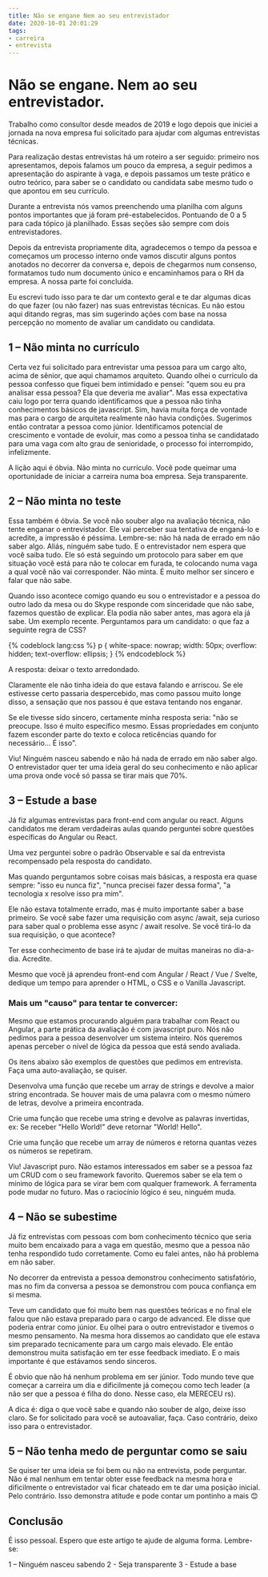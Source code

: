 ```yaml
---
title: Não se engane Nem ao seu entrevistador
date: 2020-10-01 20:01:29
tags:
- carreira
- entrevista
---
```


# Não se engane. Nem ao seu entrevistador.

Trabalho como consultor desde meados de 2019 e logo depois que iniciei a jornada na nova empresa fui solicitado para ajudar com algumas entrevistas técnicas.

Para realização destas entrevistas há um roteiro a ser seguido: primeiro nos apresentamos, depois falamos um pouco da empresa, a seguir pedimos a apresentação do aspirante à vaga, e depois passamos um teste prático e outro teórico, para saber se o candidato ou candidata sabe mesmo tudo o que apontou em seu currículo.

Durante a entrevista nós vamos preenchendo uma planilha com alguns pontos importantes que já foram pré-estabelecidos. Pontuando de 0 a 5 para cada tópico já planilhado. Essas seções são sempre com dois entrevistadores.

Depois da entrevista propriamente dita, agradecemos o tempo da pessoa e começamos um processo interno onde vamos discutir alguns pontos anotados no decorrer da conversa e, depois de chegarmos num consenso, formatamos tudo num documento único e encaminhamos para o RH da empresa. A nossa parte foi concluída.

Eu escrevi tudo isso para te dar um contexto geral e te dar algumas dicas do que fazer (ou não fazer) nas suas entrevistas técnicas. Eu não estou aqui ditando regras, mas sim sugerindo ações com base na nossa percepção no momento de avaliar um candidato ou candidata.

## 1 – Não minta no currículo

Certa vez fui solicitado para entrevistar uma pessoa para um cargo alto, acima de sênior, que aqui chamamos arquiteto. Quando olhei o currículo da pessoa confesso que fiquei bem intimidado e pensei: "quem sou eu pra analisar essa pessoa? Ela que deveria me avaliar". Mas essa expectativa caiu logo por terra quando identificamos que a pessoa não tinha conhecimentos básicos de javascript. Sim, havia muita força de vontade mas para o cargo de arquiteta realmente não havia condições. Sugerimos então contratar a pessoa como júnior. Identificamos potencial de crescimento e vontade de evoluir, mas como a pessoa tinha se candidatado para uma vaga com alto grau de senioridade, o processo foi interrompido, infelizmente.

A lição aqui é óbvia. Não minta no currículo. Você pode queimar uma oportunidade de iniciar a carreira numa boa empresa. Seja transparente.

## 2 – Não minta no teste

Essa também é óbvia. Se você não souber algo na avaliação técnica, não tente enganar o entrevistador. Ele vai perceber sua tentativa de enganá-lo e acredite, a impressão é péssima. Lembre-se: não há nada de errado em não saber algo. Aliás, ninguém sabe tudo. E o entrevistador nem espera que você saiba tudo. Ele só está seguindo um protocolo para saber em que situação você está para não te colocar em furada, te colocando numa vaga a qual você não vai corresponder. Não minta. É muito melhor ser sincero e falar que não sabe.

Quando isso acontece comigo quando eu sou o entrevistador e a pessoa do outro lado da mesa ou do Skype responde com sinceridade que não sabe, fazemos questão de explicar. Ela podia não saber antes, mas agora ela já sabe.
Um exemplo recente. Perguntamos para um candidato: o que faz a seguinte regra de CSS?

{% codeblock lang:css %}
p {
  white-space: nowrap; 
  width: 50px; 
  overflow: hidden;
  text-overflow: ellipsis; 
}
{% endcodeblock %}

A resposta: deixar o texto arredondado.

Claramente ele não tinha ideia do que estava falando e arriscou. Se ele estivesse certo passaria despercebido, mas como passou muito longe disso, a sensação que nos passou é que estava tentando nos enganar.

Se ele tivesse sido sincero, certamente minha resposta seria: "não se preocupe. Isso é muito específico mesmo. Essas propriedades em conjunto fazem esconder parte do texto e coloca reticências quando for necessário... É isso".

Viu! Ninguém nasceu sabendo e não há nada de errado em não saber algo. O entrevistador quer ter uma ideia geral do seu conhecimento e não aplicar uma prova onde você só passa se tirar mais que 70%.

## 3 – Estude a base

Já fiz algumas entrevistas para front-end com angular ou react. Alguns candidatos me deram verdadeiras aulas quando perguntei sobre questões específicas do Angular ou React. 

Uma vez perguntei sobre o padrão Observable e saí da entrevista recompensado pela resposta do candidato.

Mas quando perguntamos sobre coisas mais básicas, a resposta era quase sempre: "isso eu nunca fiz", "nunca precisei fazer dessa forma", "a tecnologia x resolve isso pra mim".

Ele não estava totalmente errado, mas é muito importante saber a base primeiro. Se você sabe fazer uma requisição com async /await, seja curioso para saber qual o problema esse async / await resolve. Se você tirá-lo da sua requisição, o que acontece?

Ter esse conhecimento de base irá te ajudar de muitas maneiras no dia-a-dia. Acredite.

Mesmo que você já aprendeu front-end com Angular / React / Vue / Svelte, dedique um tempo para aprender o HTML, o CSS e o Vanilla Javascript.

### Mais um "causo" para tentar te convercer:

Mesmo que estamos procurando alguém para trabalhar com React ou Angular, a parte prática da avaliação é com javascript puro. Nós não pedimos para a pessoa desenvolver um sistema inteiro. Nós queremos apenas perceber o nível de lógica da pessoa que está sendo avaliada. 

Os itens abaixo são exemplos de questões que pedimos em entrevista. Faça uma auto-avaliação, se quiser.

Desenvolva uma função que recebe um array de strings e devolve a maior string encontrada. Se houver mais de uma palavra com o mesmo número de letras, devolve a primeira encontrada.

Crie uma função que recebe uma string e devolve as palavras invertidas, ex: Se receber "Hello World!" deve retornar "World! Hello".

Crie uma função que recebe um array de números e retorna quantas vezes os números se repetiram.

Viu! Javascript puro. Não estamos interessados em saber se a pessoa faz um CRUD com o seu framework favorito. Queremos saber se ela tem o mínimo de lógica para se virar bem com qualquer framework. A ferramenta pode mudar no futuro. Mas o raciocínio lógico é seu, ninguém muda.

## 4 – Não se subestime

Já fiz entrevistas com pessoas com bom conhecimento técnico que seria muito bem encaixado para a vaga em questão, mesmo que a pessoa não tenha respondido tudo corretamente. Como eu falei antes, não há problema em não saber.

No decorrer da entrevista a pessoa demonstrou conhecimento satisfatório, mas no fim da conversa a pessoa se demonstrou com pouca confiança em si mesma. 

Teve um candidato que foi muito bem nas questões teóricas e no final ele falou que não estava preparado para o cargo de advanced. Ele disse que poderia entrar como júnior. Eu olhei para o outro entrevistador e tivemos o mesmo pensamento. Na mesma hora dissemos ao candidato que ele estava sim preparado tecnicamente para um cargo mais elevado. Ele então demonstrou muita satisfação em ter esse feedback imediato. E o mais importante é que estávamos sendo sinceros.

É obvio que não há nenhum problema em ser júnior. Todo mundo teve que começar a carreira um dia e dificilmente já começou como tech leader (a não ser que a pessoa é filha do dono. Nesse caso, ela MERECEU rs).

A dica é: diga o que você sabe e quando não souber de algo, deixe isso claro. Se for solicitado para você se autoavaliar, faça. Caso contrário, deixo isso para o entrevistador.

## 5 – Não tenha medo de perguntar como se saiu
Se quiser ter uma ideia se foi bem ou não na entrevista, pode perguntar. Não é mal nenhum em tentar obter esse feedback na mesma hora e dificilmente o entrevistador vai ficar chateado em te dar uma posição inicial.
Pelo contrário. Isso demonstra atitude e pode contar um pontinho a mais 😊

## Conclusão

É isso pessoal. Espero que este artigo te ajude de alguma forma. Lembre-se: 

1 – Ninguém nasceu sabendo
2 - Seja transparente
3 - Estude a base
